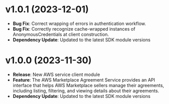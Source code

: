 # v1.0.1 (2023-12-01)

* **Bug Fix**: Correct wrapping of errors in authentication workflow.
* **Bug Fix**: Correctly recognize cache-wrapped instances of AnonymousCredentials at client construction.
* **Dependency Update**: Updated to the latest SDK module versions

# v1.0.0 (2023-11-30)

* **Release**: New AWS service client module
* **Feature**: The AWS Marketplace Agreement Service provides an API interface that helps AWS Marketplace sellers manage their agreements, including listing, filtering, and viewing details about their agreements.
* **Dependency Update**: Updated to the latest SDK module versions

